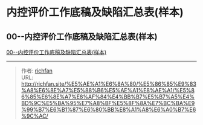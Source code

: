 # 内控评价工作底稿及缺陷汇总表(样本)

## 00--内控评价工作底稿及缺陷汇总表(样本)

[00--内控评价工作底稿及缺陷汇总表(样本)](https://richffan.sharepoint.com/:x:/g/EQro2r_7-xJBpKWWOvuLZlgBm_J78aGhmWoegfSnaV83MA?e=BYSnXc)

---

> 作者: [richfan](https://richfan.site/)  
> URL: http://richfan.site/%E5%AE%A1%E6%8A%80/%E5%86%85%E9%83%A8%E6%8E%A7%E5%88%B6%E5%AE%A1%E8%AE%A1/%E5%86%85%E6%8E%A7%E8%AF%84%E4%BB%B7%E5%B7%A5%E4%BD%9C%E5%BA%95%E7%A8%BF%E5%8F%8A%E7%BC%BA%E9%99%B7%E6%B1%87%E6%80%BB%E8%A1%A8%E6%A0%B7%E6%9C%AC/  

